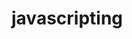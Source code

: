                                                                                                               
# javascripting


